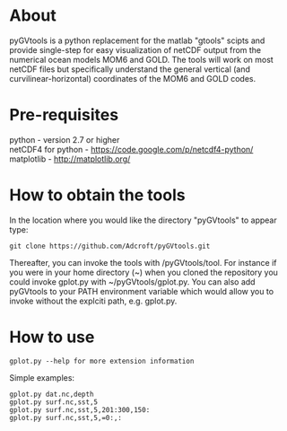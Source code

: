 About
=====

pyGVtools is a python replacement for the matlab "gtools" scipts and provide single-step for easy visualization of netCDF output from the numerical ocean models MOM6 and GOLD. The tools will work on most netCDF files but specifically understand the general vertical (and curvilinear-horizontal) coordinates of the MOM6 and GOLD codes.

Pre-requisites
==============
python             - version 2.7 or higher  
netCDF4 for python - https://code.google.com/p/netcdf4-python/  
matplotlib         - http://matplotlib.org/

How to obtain the tools
=======================

In the location where you would like the directory "pyGVtools" to appear type:  

    git clone https://github.com/Adcroft/pyGVtools.git  
Thereafter, you can invoke the tools with <path-you-chose>/pyGVtools/tool. For instance if you were in your home directory (~) when you cloned the repository you could invoke gplot.py with ~/pyGVtools/gplot.py. You can also add pyGVtools to your PATH environment variable which would allow you to invoke without the explciti path, e.g. gplot.py.

How to use
==========

    gplot.py --help for more extension information

Simple examples:

    gplot.py dat.nc,depth  
    gplot.py surf.nc,sst,5
    gplot.py surf.nc,sst,5,201:300,150:
    gplot.py surf.nc,sst,5,=0:,:
